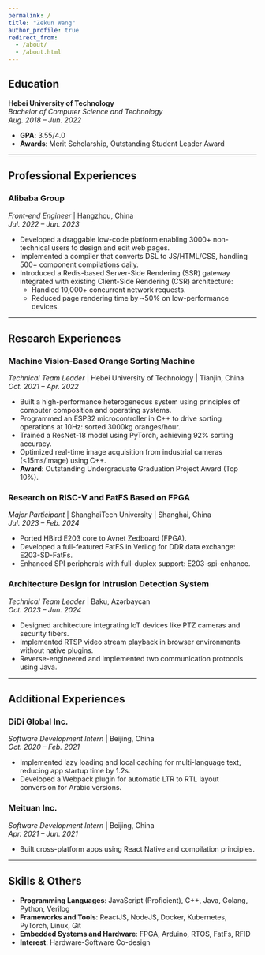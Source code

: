 ```yaml
---
permalink: /
title: "Zekun Wang"
author_profile: true
redirect_from: 
  - /about/
  - /about.html
---
```


## Education  
**Hebei University of Technology**  
*Bachelor of Computer Science and Technology*  
*Aug. 2018 – Jun. 2022*  
- **GPA**: 3.55/4.0  
- **Awards**: Merit Scholarship, Outstanding Student Leader Award  

---

## Professional Experiences  

### Alibaba Group  
*Front-end Engineer* | Hangzhou, China  
*Jul. 2022 – Jun. 2023*  
- Developed a draggable low-code platform enabling 3000+ non-technical users to design and edit web pages.  
- Implemented a compiler that converts DSL to JS/HTML/CSS, handling 500+ component compilations daily.  
- Introduced a Redis-based Server-Side Rendering (SSR) gateway integrated with existing Client-Side Rendering (CSR) architecture:  
  - Handled 10,000+ concurrent network requests.  
  - Reduced page rendering time by ~50% on low-performance devices.  

---

## Research Experiences  

### Machine Vision-Based Orange Sorting Machine  
*Technical Team Leader* | Hebei University of Technology | Tianjin, China  
*Oct. 2021 – Apr. 2022*  
- Built a high-performance heterogeneous system using principles of computer composition and operating systems.  
- Programmed an ESP32 microcontroller in C++ to drive sorting operations at 10Hz: sorted 3000kg oranges/hour.  
- Trained a ResNet-18 model using PyTorch, achieving 92% sorting accuracy.  
- Optimized real-time image acquisition from industrial cameras (<15ms/image) using C++.  
- **Award**: Outstanding Undergraduate Graduation Project Award (Top 10%).  

### Research on RISC-V and FatFS Based on FPGA  
*Major Participant* | ShanghaiTech University | Shanghai, China  
*Jul. 2023 – Feb. 2024*  
- Ported HBird E203 core to Avnet Zedboard (FPGA).  
- Developed a full-featured FatFS in Verilog for DDR data exchange: E203-SD-FatFs.  
- Enhanced SPI peripherals with full-duplex support: E203-spi-enhance.  

### Architecture Design for Intrusion Detection System  
*Technical Team Leader* | Baku, Azərbaycan  
*Oct. 2023 – Jun. 2024*  
- Designed architecture integrating IoT devices like PTZ cameras and security fibers.  
- Implemented RTSP video stream playback in browser environments without native plugins.  
- Reverse-engineered and implemented two communication protocols using Java.  

---

## Additional Experiences  

### DiDi Global Inc.  
*Software Development Intern* | Beijing, China  
*Oct. 2020 – Feb. 2021*  
- Implemented lazy loading and local caching for multi-language text, reducing app startup time by 1.2s.  
- Developed a Webpack plugin for automatic LTR to RTL layout conversion for Arabic versions.  

### Meituan Inc.  
*Software Development Intern* | Beijing, China  
*Apr. 2021 – Jun. 2021*  
- Built cross-platform apps using React Native and compilation principles.  

---

## Skills & Others  
- **Programming Languages**: JavaScript (Proficient), C++, Java, Golang, Python, Verilog  
- **Frameworks and Tools**: ReactJS, NodeJS, Docker, Kubernetes, PyTorch, Linux, Git  
- **Embedded Systems and Hardware**: FPGA, Arduino, RTOS, FatFs, RFID  
- **Interest**: Hardware-Software Co-design  
